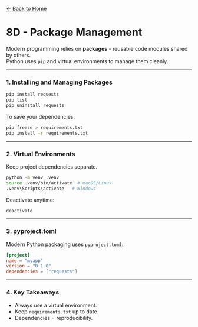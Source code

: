 [← Back to Home](../README.md)

# 8D - Package Management

Modern programming relies on **packages** - reusable code modules shared by others.  
Python uses `pip` and virtual environments to manage them cleanly.

---

### 1. Installing and Managing Packages

```bash
pip install requests
pip list
pip uninstall requests
```

To save your dependencies:
```bash
pip freeze > requirements.txt
pip install -r requirements.txt
```

---

### 2. Virtual Environments

Keep project dependencies separate.

```bash
python -m venv .venv
source .venv/bin/activate  # macOS/Linux
.venv\Scripts\activate   # Windows
```

Deactivate anytime:
```bash
deactivate
```

---

### 3. pyproject.toml

Modern Python packaging uses `pyproject.toml`:

```toml
[project]
name = "myapp"
version = "0.1.0"
dependencies = ["requests"]
```

---

### 4. Key Takeaways
- Always use a virtual environment.  
- Keep `requirements.txt` up to date.  
- Dependencies = reproducibility.
